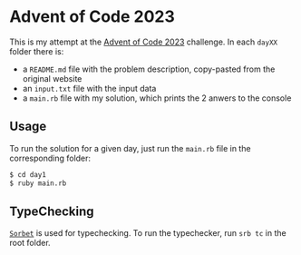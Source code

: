 # Advent of Code 2023

This is my attempt at the [Advent of Code 2023](https://adventofcode.com/2023) challenge.
In each `dayXX` folder there is:

- a `README.md` file with the problem description, copy-pasted from the original website
- an `input.txt` file with the input data
- a `main.rb` file with my solution, which prints the 2 anwers to the console

## Usage

To run the solution for a given day, just run the `main.rb` file in the corresponding folder:

```bash
$ cd day1
$ ruby main.rb
```

## TypeChecking

[`Sorbet`](https://sorbet.org/) is used for typechecking. To run the typechecker, run `srb tc` in the root folder.
